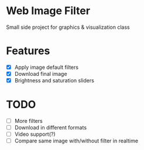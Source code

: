 # Web Image Filter
Small side project for graphics & visualization class


# Features 
- [x] Apply image default filters
- [x] Download final image
- [x] Brightness and saturation sliders

# TODO
- [ ] More filters
- [ ] Download in different formats
- [ ] Video support(?)
- [ ] Compare same image with/without filter in realtime